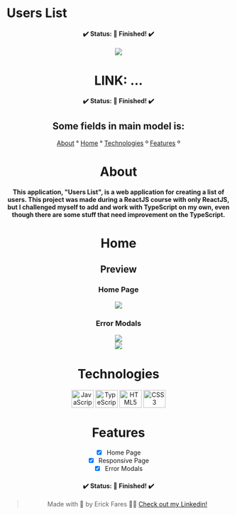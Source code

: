 # Users List

<h4 align="center">
  ✔️ Status: 🙌 Finished! ✔️
</h4>

<div align="center">
    <img src="https://user-images.githubusercontent.com/79349878/182971848-88a9ca9f-343e-4504-a60d-3fbb574c0450.png"
    >

# LINK: ...

<h4 align="center">
  ✔️ Status: 🙌 Finished! ✔️
</h4>

## Some fields in main model is:

<p align="center">
  <a href="#about">About</a> °
  <a href="#home">Home</a> °
  <a href="#technologies">Technologies</a> º
  <a href="#features">Features</a> º
</p>

# About

#### This application, "Users List", is a web application for creating a list of users. This project was made during a ReactJS course with only ReactJS, but I challenged myself to add and work with TypeScript on my own, even though there are some stuff that need improvement on the TypeScript.

# Home

## Preview

### Home Page

<div align="center">
  <img src="https://user-images.githubusercontent.com/79349878/182971954-e830163a-f10b-4526-86cc-ff519fdefea4.png">

### Error Modals

<div align="center">
  <img src="https://user-images.githubusercontent.com/79349878/182972130-9e1e50d2-dc69-48d4-aee2-f4b41bb3231d.png">

<div align="center">
  <img src="https://user-images.githubusercontent.com/79349878/182972358-5596dc3e-b6e1-4817-be56-878ff11cbc11.png">

# Technologies

<div align="center">
  <img align="center" alt="JavaScript" height="40" width="50" src="https://cdn.jsdelivr.net/gh/devicons/devicon/icons/react/react-original.svg" />
  <img align="center" alt="TypeScript" height="40" width="50" src="https://cdn.jsdelivr.net/gh/devicons/devicon/icons/typescript/typescript-plain.svg" />
  <img align="center" alt="HTML5" height="40" width="50" src="https://cdn.jsdelivr.net/gh/devicons/devicon/icons/html5/html5-plain-wordmark.svg" />
  <img align="center" alt="CSS3" height="40" width="50" src="https://cdn.jsdelivr.net/gh/devicons/devicon/icons/css3/css3-plain-wordmark.svg" />
 </div>

# Features

- [x] Home Page
- [x] Responsive Page
- [x] Error Modals

<h4 align="center">
  ✔️ Status: 🙌 Finished! ✔️
</h4>

> Made with 💜 by Erick Fares 👨‍💻 <a href="https://www.linkedin.com/in/erick-fares/" target="_blank">Check out my Linkedin!</a>
